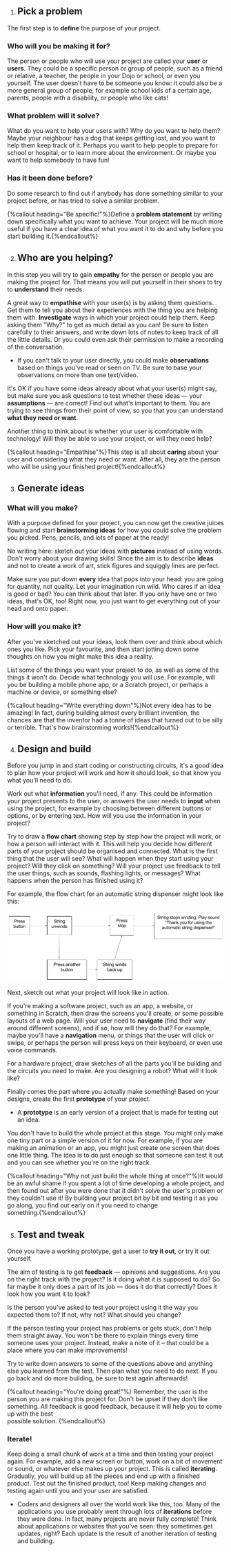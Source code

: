 1. ## Pick a problem

 The first step is to **define** the purpose of your project.

 ### Who will you be making it for?

 The person or people who will use your project are called your **user** or **users**. They could be a specific person or group of people, such as a friend or relative, a teacher, the people in your Dojo or school, or even you yourself. The user doesn't have to be someone you know: it could also be a more general group of people, for example school kids of a certain age, parents, people with a disability, or people who like cats!

 ### What problem will it solve?
 What do you want to help your users with? Why do you want to help them? Maybe your neighbour has a dog that keeps getting lost, and you want to help them keep track of it. Perhaps you want to help people to prepare for school or hospital, or to learn more about the environment. Or maybe you want to help somebody to have fun!

 ### Has it been done before?
 Do some research to find out if anybody has done something similar to your project before, or has tried to solve a similar problem. 
 
 {%callout heading="Be specific!"%}Define a <b>problem statement</b> by writing down specifically what you want to achieve. Your project will be much more useful if you have a clear idea of what you want it to do and why before you start building it.{%endcallout%}

2. ## Who are you helping?

 In this step you will try to gain **empathy** for the person or people you are making the project for. That means you will put yourself in their shoes to try to **understand** their needs. 

 A great way to **empathise** with your user(s) is by asking them questions. Get them to tell you about their experiences with the thing you are helping them with. **Investigate** ways in which your project could help them. Keep asking them "Why?" to get as much detail as you can! Be sure to listen carefully to their answers, and write down lots of notes to keep track of all the little details. Or you could even ask their permission to make a recording of the conversation.

 * If you can't talk to your user directly, you could make **observations** based on things you've read or seen on TV. Be sure to base your observations on more than one text/video.

 It's OK if you have some ideas already about what your user(s) might say, but make sure you ask questions to test whether these ideas — your **assumptions** — are correct! Find out what's important to them. You are trying to see things from their point of view, so you that you can understand **what they need or want**.

 Another thing to think about is whether your user is comfortable with technology! Will they be able to use your project, or will they need help?
 
 {%callout heading="Empathise"%}This step is all about <b>caring</b> about your user and considering what they need or want. After all, they are the person who will be using your finished project!{%endcallout%}
 
3. ## Generate ideas

 ### What will you make?
 With a purpose defined for your project, you can now get the creative juices flowing and start **brainstorming ideas** for how you could solve the problem you picked. Pens, pencils, and lots of paper at the ready! 
 
 No writing here: sketch out your ideas with **pictures** instead of using words. Don't worry about your drawing skills! Since the aim is to describe **ideas** and not to create a work of art, stick figures and squiggly lines are perfect.
 
 Make sure you put down **every** idea that pops into your head: you are going for quantity, not quality. Let your imagination run wild. Who cares if an idea is good or bad? You can think about that later. If you only have one or two ideas, that's OK, too! Right now, you just want to get everything out of your head and onto paper.

 ### How will you make it?
 After you've sketched out your ideas, look them over and think about which ones you like. Pick your favourite, and then start jotting down some thoughts on how you might make this idea a reality.

 List some of the things you want your project to do, as well as some of the things it won't do. Decide what technology you will use. For example, will you be building a mobile phone app, or a Scratch project, or perhaps a machine or device, or something else?
 
 {%callout heading="Write everything down"%}Not every idea has to be amazing! In fact, during building almost every brilliant invention, the <br />chances are that the inventor had a tonne of ideas that turned out to be silly or terrible. That's how brainstorming works!{%endcallout%}

4. ## Design and build

 Before you jump in and start coding or constructing circuits, it's a good idea to plan how your project will work and how it should look, so that know you what you'll need to do. 

 Work out what **information** you'll need, if any. This could be information your project presents to the user, or answers the user needs to **input** when using the project, for example by choosing between different buttons or options, or by entering text. How will you use the information in your project?

 Try to draw a **flow chart** showing step by step how the project will work, or how a person will interact with it. This will help you decide how different parts of your project should be organised and connected. What is the first thing that the user will see? What will happen when they start using your project? Will they click on something? Will your project use feedback to tell the user things, such as sounds, flashing lights, or messages? What happens when the person has finished using it?

 For example, the flow chart for an automatic string dispenser might look like this:

 ![](assets/FlowChartExample.png)

 Next, sketch out what your project will look like in action. 
 
 If you're making a software project, such as an app, a website, or something in Scratch, then draw the screens you'll create, or some possible layouts of a web page. Will your user need to **navigate** \(find their way around different screens\), and if so, how will they do that? For example, maybe you'll have a **navigation** menu, or things that the user will click or swipe, or perhaps the person will press keys on their keyboard, or even use voice commands.
 
 For a hardware project, draw sketches of all the parts you'll be building and the circuits you need to make. Are you designing a robot? What will it look like? 
 
 Finally comes the part where you actually make something! Based on your designs, create the first **prototype** of your project.

 * A **prototype** is an early version of a project that is made for testing out an idea.
 
 You don't have to build the whole project at this stage. You might only make one tiny part or a simple version of it for now. For example, if you are making an animation or an app, you might just create one screen that does one little thing. The idea is to do just enough so that someone can test it out and you can see whether you're on the right track.

 {%callout heading="Why not just build the whole thing at once?"%}It would be an awful shame if you spent a lot of time developing a whole project, and then found out after you were done that it didn't solve the user's problem or they couldn't use it! By building your project bit by bit and testing it as you go along, you find out early on if you need to change <br />something.{%endcallout%}

5. ## Test and tweak

 Once you have a working prototype, get a user to **try it out**, or try it out yourself. 
 
 The aim of testing is to get **feedback** — opinions and suggestions. Are you on the right track with the project? Is it doing what it is supposed to do? So far maybe it only does a part of its job — does it do that correctly? Does it look how you want it to look? 
 
 Is the person you've asked to test your project using it the way you expected them to? If not, why not? What should you change?
 
 If the person testing your project has problems or gets stuck, don't help them straight away. You won't be there to explain things every time someone uses your project. Instead, make a note of it – that could be a place where you can make improvements!

 Try to write down answers to some of the questions above and anything else you learned from the test. Then plan what you need to do next. If you go back and do more building, be sure to test again afterwards!

 {%callout heading="You're doing great!"%} Remember, the user is the person you are making this project for. Don't be upset if they don't like something. All feedback is good feedback, because it will help you to come up with the best <br />possible solution. {%endcallout%}

 ### Iterate!
 Keep doing a small chunk of work at a time and then testing your project again. For example, add a new screen or button, work on a bit of movement or sound, or whatever else makes up your project. This is called **iterating**. Gradually, you will build up all the pieces and end up with a finished product. Test out the finished product, too! Keep making changes and testing again until you and your user are satisfied.

 * Coders and designers all over the world work like this, too. Many of the applications you use probably went through lots of **iterations** before they were done. In fact, many projects are never fully complete! Think about applications or websites that you've seen: they sometimes get updates, right? Each update is the result of another iteration of testing and building.
